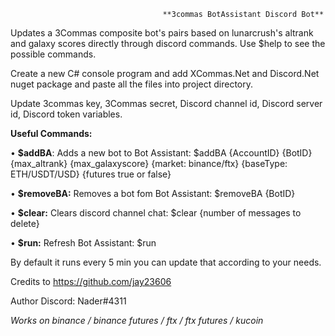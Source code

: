                                       **3commas BotAssistant Discord Bot**
Updates a 3Commas composite bot's pairs based on lunarcrush's altrank and galaxy scores directly through discord commands. Use $help to see the possible commands.

Create a new C# console program and add XCommas.Net and Discord.Net nuget package and paste all the files into project directory.

Update 3commas key, 3Commas secret, Discord channel id, Discord server id, Discord token variables.

**Useful Commands:**

• **$addBA**: Adds a new bot to Bot Assistant:
 $addBA {AccountID} {BotID} {max_altrank} {max_galaxyscore} {market: binance/ftx} {baseType: ETH/USDT/USD} {futures true or false} 
 
• **$removeBA:** Removes a bot fom Bot Assistant: $removeBA {BotID} 

• **$clear:** Clears discord channel chat: $clear {number of messages to delete} 

• **$run:** Refresh Bot Assistant: $run



By default it runs every 5 min you can update that according to your needs.

Credits to https://github.com/jay23606

Author Discord: Nader#4311

_Works on binance / binance futures / ftx / ftx futures / kucoin_
